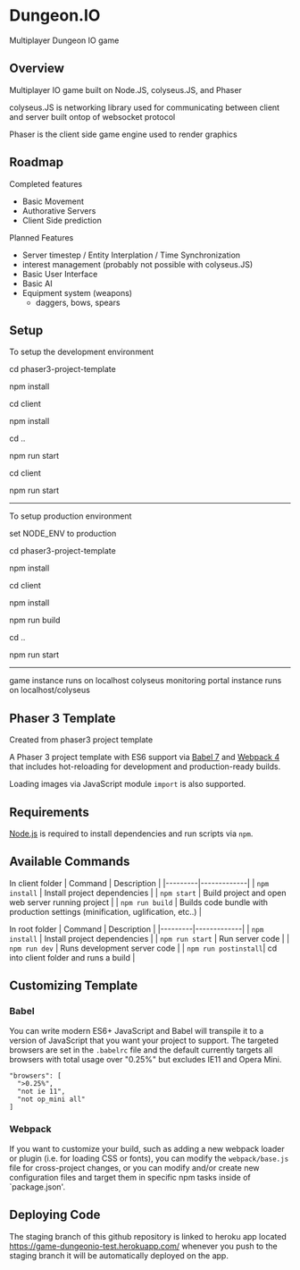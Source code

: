 # Dungeon.IO 
Multiplayer Dungeon IO game


## Overview

Multiplayer IO game built on Node.JS, colyseus.JS, and Phaser

colyseus.JS is networking library used for communicating between client and server built ontop of websocket protocol

Phaser is the client side game engine used to render graphics



## Roadmap

Completed features
 - Basic Movement 
 - Authorative Servers 
 - Client Side prediction

Planned Features 
 - Server timestep / Entity Interplation / Time Synchronization
 - interest management (probably not possible with colyseus.JS)
 - Basic User Interface
 - Basic AI 
 - Equipment system (weapons)
    - daggers, bows, spears
    
## Setup

To setup the development environment 

cd phaser3-project-template 

npm install 

cd client 

npm install 

cd .. 

npm run start 

cd client 

npm run start 

--------------------------------------------------------------------

To setup production environment 

set NODE_ENV to production

cd phaser3-project-template 

npm install 

cd client 

npm install 

npm run build  

cd .. 

npm run start 

--------------------------------------------------------------------

game instance runs on localhost
colyseus monitoring portal instance runs on localhost/colyseus



## Phaser 3 Template

Created from phaser3 project template

A Phaser 3 project template with ES6 support via [Babel 7](https://babeljs.io/) and [Webpack 4](https://webpack.js.org/)
that includes hot-reloading for development and production-ready builds.

Loading images via JavaScript module `import` is also supported.

## Requirements

[Node.js](https://nodejs.org) is required to install dependencies and run scripts via `npm`.

## Available Commands

In client folder
| Command | Description |
|---------|-------------|
| `npm install` | Install project dependencies |
| `npm start` | Build project and open web server running project |
| `npm run build` | Builds code bundle with production settings (minification, uglification, etc..) |

In root folder
| Command | Description |
|---------|-------------|
| `npm install` | Install project dependencies |
| `npm run start` | Run server code |
| `npm run dev` | Runs development server code |
| `npm run postinstall`| cd into client folder and runs a build |


## Customizing Template

### Babel
You can write modern ES6+ JavaScript and Babel will transpile it to a version of JavaScript that you
want your project to support. The targeted browsers are set in the `.babelrc` file and the default currently
targets all browsers with total usage over "0.25%" but excludes IE11 and Opera Mini.

  ```
  "browsers": [
    ">0.25%",
    "not ie 11",
    "not op_mini all"
  ]
  ```

### Webpack
If you want to customize your build, such as adding a new webpack loader or plugin (i.e. for loading CSS or fonts), you can
modify the `webpack/base.js` file for cross-project changes, or you can modify and/or create
new configuration files and target them in specific npm tasks inside of `package.json'.

## Deploying Code
The staging branch of this github repository is linked to heroku app located https://game-dungeonio-test.herokuapp.com/ whenever you push to the staging branch it will be automatically deployed on the app. 

